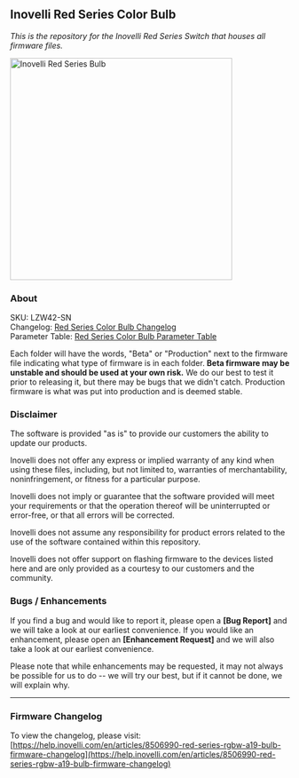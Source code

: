 ## <b>Inovelli Red Series Color Bulb</b>
*This is the repository for the Inovelli Red Series Switch that houses all firmware files.*

<img
     src = 'https://cdn.shopify.com/s/files/1/0612/9519/8373/products/InovelliRGBWSmartBulbA19_900x.png.jpg?v=1659630000'
     alt = 'Inovelli Red Series Bulb'
     width = 400
/>

### About

SKU: LZW42-SN
<br>
Changelog: [Red Series Color Bulb Changelog](https://help.inovelli.com/en/articles/8506990-red-series-rgbw-a19-bulb-firmware-changelog)
<br>
Parameter Table: [Red Series Color Bulb Parameter Table](https://help.inovelli.com/en/articles/8289219-red-series-a19-bulb-parameters)

Each folder will have the words, "Beta" or "Production" next to the firmware file indicating what type of firmware is in each folder. **Beta firmware may be unstable and should be used at your own risk.** We do our best to test it prior to releasing it, but there may be bugs that we didn't catch. Production firmware is what was put into production and is deemed stable.

### Disclaimer
The software is provided "as is" to provide our customers the ability to update our products.

Inovelli does not offer any express or implied warranty of any kind when using these files, including, but not limited to, warranties of merchantability, noninfringement, or fitness for a particular purpose. 

Inovelli does not imply or guarantee that the software provided will meet your requirements or that the operation thereof will be uninterrupted or error-free, or that all errors will be corrected.

Inovelli does not assume any responsibility for product errors related to the use of the software contained within this repository.

Inovelli does not offer support on flashing firmware to the devices listed here and are only provided as a courtesy to our customers and the community.

### Bugs / Enhancements
If you find a bug and would like to report it, please open a **[Bug Report]** and we will take a look at our earliest convenience. If you would like an enhancement, please open an **[Enhancement Request]** and we will also take a look at our earliest convenience. 

Please note that while enhancements may be requested, it may not always be possible for us to do -- we will try our best, but if it cannot be done, we will explain why.

***

### Firmware Changelog
To view the changelog, please visit: [https://help.inovelli.com/en/articles/8506990-red-series-rgbw-a19-bulb-firmware-changelog](https://help.inovelli.com/en/articles/8506990-red-series-rgbw-a19-bulb-firmware-changelog)
